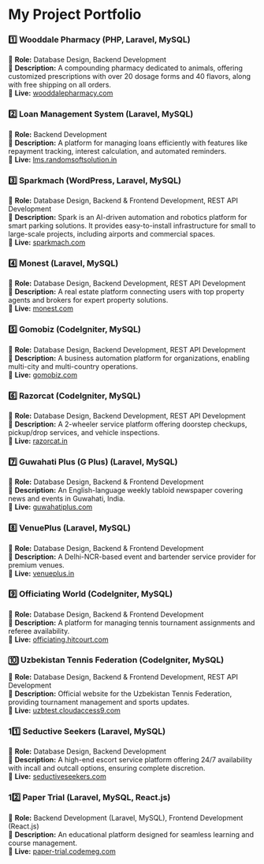 # My Project Portfolio

### 1️⃣ Wooddale Pharmacy (PHP, Laravel, MySQL)
🔹 **Role:** Database Design, Backend Development  
🔹 **Description:** A compounding pharmacy dedicated to animals, offering customized prescriptions with over 20 dosage forms and 40 flavors, along with free shipping on all orders.  
🔗 **Live:** [wooddalepharmacy.com](https://wooddalepharmacy.com/)

### 2️⃣ Loan Management System (Laravel, MySQL)
🔹 **Role:** Backend Development  
🔹 **Description:** A platform for managing loans efficiently with features like repayment tracking, interest calculation, and automated reminders.  
🔗 **Live:** [lms.randomsoftsolution.in](https://lms.randomsoftsolution.in/public/admin/login)

### 3️⃣ Sparkmach (WordPress, Laravel, MySQL)
🔹 **Role:** Database Design, Backend & Frontend Development, REST API Development  
🔹 **Description:** Spark is an AI-driven automation and robotics platform for smart parking solutions. It provides easy-to-install infrastructure for small to large-scale projects, including airports and commercial spaces.  
🔗 **Live:** [sparkmach.com](https://sparkmach.com/)

### 4️⃣ Monest (Laravel, MySQL)
🔹 **Role:** Database Design, Backend Development, REST API Development  
🔹 **Description:** A real estate platform connecting users with top property agents and brokers for expert property solutions.  
🔗 **Live:** [monest.com](https://monest.com/)

### 5️⃣ Gomobiz (CodeIgniter, MySQL)
🔹 **Role:** Database Design, Backend Development, REST API Development  
🔹 **Description:** A business automation platform for organizations, enabling multi-city and multi-country operations.  
🔗 **Live:** [gomobiz.com](http://www.gomobiz.com/)

### 6️⃣ Razorcat (CodeIgniter, MySQL)
🔹 **Role:** Database Design, Backend Development, REST API Development  
🔹 **Description:** A 2-wheeler service platform offering doorstep checkups, pickup/drop services, and vehicle inspections.  
🔗 **Live:** [razorcat.in](http://www.razorcat.in/)

### 7️⃣ Guwahati Plus (G Plus) (Laravel, MySQL)
🔹 **Role:** Database Design, Backend & Frontend Development  
🔹 **Description:** An English-language weekly tabloid newspaper covering news and events in Guwahati, India.  
🔗 **Live:** [guwahatiplus.com](https://www.guwahatiplus.com/)

### 8️⃣ VenuePlus (Laravel, MySQL)
🔹 **Role:** Database Design, Backend & Frontend Development  
🔹 **Description:** A Delhi-NCR-based event and bartender service provider for premium venues.  
🔗 **Live:** [venueplus.in](https://venueplus.in/)

### 9️⃣ Officiating World (CodeIgniter, MySQL)
🔹 **Role:** Database Design, Backend & Frontend Development  
🔹 **Description:** A platform for managing tennis tournament assignments and referee availability.  
🔗 **Live:** [officiating.hitcourt.com](https://www.officiating.hitcourt.com/)

### 🔟 Uzbekistan Tennis Federation (CodeIgniter, MySQL)
🔹 **Role:** Database Design, Backend & Frontend Development, REST API Development  
🔹 **Description:** Official website for the Uzbekistan Tennis Federation, providing tournament management and sports updates.  
🔗 **Live:** [uzbtest.cloudaccess9.com](https://www.uzbtest.cloudaccess9.com/)

### 11️⃣ Seductive Seekers (Laravel, MySQL)
🔹 **Role:** Database Design, Backend Development  
🔹 **Description:** A high-end escort service platform offering 24/7 availability with incall and outcall options, ensuring complete discretion.  
🔗 **Live:** [seductiveseekers.com](https://www.seductiveseekers.com/)

### 12️⃣ Paper Trial (Laravel, MySQL, React.js)
🔹 **Role:** Backend Development (Laravel, MySQL), Frontend Development (React.js)  
🔹 **Description:** An educational platform designed for seamless learning and course management.  
🔗 **Live:** [paper-trial.codemeg.com](https://paper-trial.codemeg.com/)
